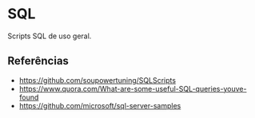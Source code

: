 # SQL
 
Scripts SQL de uso geral.

## Referências

- https://github.com/soupowertuning/SQLScripts
- https://www.quora.com/What-are-some-useful-SQL-queries-youve-found
- https://github.com/microsoft/sql-server-samples
